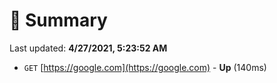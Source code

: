# 📖 Summary
Last updated: **4/27/2021, 5:23:52 AM**

- `GET` [https://google.com](https://google.com) - **Up** (140ms)
